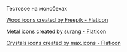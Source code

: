 Тестовое на монобехах

<a href="https://www.flaticon.com/free-icons/wood" title="wood icons">Wood icons created by Freepik - Flaticon</a>

<a href="https://www.flaticon.com/free-icons/metal" title="metal icons">Metal icons created by surang - Flaticon</a>

<a href="https://www.flaticon.com/free-icons/crystals" title="crystals icons">Crystals icons created by max.icons - Flaticon</a>
